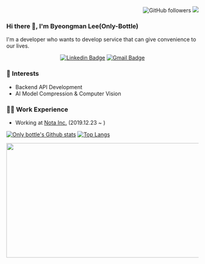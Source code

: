 <div align=right>

  <img alt="GitHub followers" src="https://img.shields.io/github/followers/Only-bottle?style=social">
  <a href="https://hits.seeyoufarm.com"><img src="https://hits.seeyoufarm.com/api/count/incr/badge.svg?url=https%3A%2F%2Fgithub.com%2FOnly-bottle&count_bg=%2361CCF5&title_bg=%23555555&icon=&icon_color=%23E7E7E7&title=hits&edge_flat=false"/></a>

</div>

### Hi there 👋, I'm Byeongman Lee(Only-Bottle)
I'm a developer who wants to develop service that can give convenience to our lives.

<div align=center>
  
  [![Linkedin Badge](https://img.shields.io/badge/-LinkedIn-blue?style=flat-square&logo=Linkedin&logoColor=white&link=https://www.linkedin.com/in/byeongman-lee-58930b162/)](https://www.linkedin.com/in/byeongman-lee-58930b162/) 
  [![Gmail Badge](https://img.shields.io/badge/-Gmail-d14836?style=flat-square&logo=Gmail&logoColor=white&link=mailto:ssey0921@gmail.com)](mailto:ssey0921@gmail.com)

</div>

### 🌟 Interests
- Backend API Development
- AI Model Compression & Computer Vision

### 👨‍💻 Work Experience
- Working at [Nota Inc.](https://nota.ai) (2019.12.23 ~ )


[![Only bottle's Github stats](https://github-readme-stats.vercel.app/api?username=Only-bottle&contribs&count_private=true&show_icons=true&&theme=shadow_blue)](https://github.com/Only-bottle/github-readme-stats)
[![Top Langs](https://github-readme-stats.vercel.app/api/top-langs/?username=Only-bottle&layout=compact&hide=jupyter%20notebook&&theme=shadow_blue)](https://github.com/Only-bottle/github-readme-stats)


<a href="https://github.com/devxb/gitanimals">
<img
  src="https://render.gitanimals.org/farms/Only-bottle"
  width="600"
  height="300"
/>
</a>
